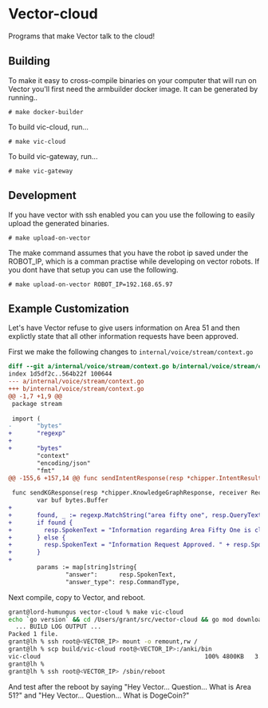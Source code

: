 # Vector-cloud

Programs that make Vector talk to the cloud!

## Building

To make it easy to cross-compile binaries on your computer that will
run on Vector you'll first need the armbuilder docker image.  It can
be generated by running..

```
# make docker-builder
```

To build vic-cloud, run...
```
# make vic-cloud
```

To build vic-gateway, run...
```
# make vic-gateway
```
## Development
If you have vector with ssh enabled you can you use the following to easily upload the
generated binaries.

```
# make upload-on-vector 
```

The make command assumes that you have the robot ip saved under the ROBOT_IP, which is 
a comman practise while developing on vector robots. If you dont have that setup you can 
use the following.

```
# make upload-on-vector ROBOT_IP=192.168.65.97
```

## Example Customization

Let's have Vector refuse to give users information on Area 51 and then
explictly state that all other information requests have been approved.

First we make the following changes to `internal/voice/stream/context.go`

```diff
diff --git a/internal/voice/stream/context.go b/internal/voice/stream/context.go
index 1d5df2c..564b22f 100644
--- a/internal/voice/stream/context.go
+++ b/internal/voice/stream/context.go
@@ -1,7 +1,9 @@
 package stream
 
 import (
-       "bytes"
+       "regexp"
+       
+       "bytes"
        "context"
        "encoding/json"
        "fmt"
@@ -155,6 +157,14 @@ func sendIntentResponse(resp *chipper.IntentResult, receiver Receiver) {
 
 func sendKGResponse(resp *chipper.KnowledgeGraphResponse, receiver Receiver) {
        var buf bytes.Buffer
+
+       found, _ := regexp.MatchString("area fifty one", resp.QueryText)
+       if found {
+         resp.SpokenText = "Information regarding Area Fifty One is classified. The Illuminati High Council has been notified of this request."
+       } else {
+         resp.SpokenText = "Information Request Approved. " + resp.SpokenText
+       }
+
        params := map[string]string{
                "answer":      resp.SpokenText,
                "answer_type": resp.CommandType,
```

Next compile, copy to Vector, and reboot.

```bash
grant@lord-humungus vector-cloud % make vic-cloud                        
echo `go version` && cd /Users/grant/src/vector-cloud && go mod download
  ... BUILD LOG OUTPUT ...
Packed 1 file.
grant@lh % ssh root@<VECTOR_IP> mount -o remount,rw /
grant@lh % scp build/vic-cloud root@<VECTOR_IP>:/anki/bin
vic-cloud                                              100% 4800KB   3.6MB/s   00:01    
grant@lh %                                                 
grant@lh % ssh root@<VECTOR_IP> /sbin/reboot            
```

And test after the reboot by saying "Hey Vector... Question... What is Area 51?" and
"Hey Vector... Question... What is DogeCoin?"

